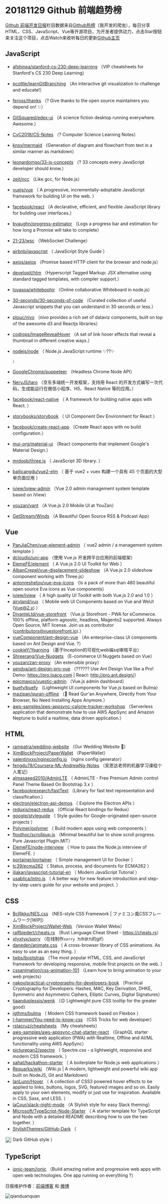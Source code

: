 # 20181129 Github 前端趋势榜

[Github 前端开发日报](http://caibaojian.com/c/news)栏目数据来自[Github热榜](http://news.caibaojian.com/)（我开发的爬虫），每日分享HTML、CSS、JavaScript、Vue等开源项目，为开发者提供动力，点击Star按钮来关注这个项目，点击Watch来收听每日的更新[Github主页](https://github.com/kujian/githubTrending)
## JavaScript

* [afshinea/stanford-cs-230-deep-learning](https://github.com/afshinea/stanford-cs-230-deep-learning) （VIP cheatsheets for Stanford's CS 230 Deep Learning）
* [pcottle/learnGitBranching](https://github.com/pcottle/learnGitBranching) （An interactive git visualization to challenge and educate!）
* [feross/thanks](https://github.com/feross/thanks) （? Give thanks to the open source maintainers you depend on! ✨）
* [GitSquared/edex-ui](https://github.com/GitSquared/edex-ui) （A science fiction desktop running everywhere. Awesome.）
* [CyC2018/CS-Notes](https://github.com/CyC2018/CS-Notes) （? Computer Science Learning Notes）
* [knsv/mermaid](https://github.com/knsv/mermaid) （Generation of diagram and flowchart from text in a similar manner as markdown）
* [leonardomso/33-js-concepts](https://github.com/leonardomso/33-js-concepts) （? 33 concepts every JavaScript developer should know.）
* [zeit/ncc](https://github.com/zeit/ncc) （Like gcc, for Node.js）
* [vuejs/vue](https://github.com/vuejs/vue) （
        A progressive, incrementally-adoptable JavaScript framework for building UI on the web.
      ）
* [facebook/react](https://github.com/facebook/react) （A declarative, efficient, and flexible JavaScript library for building user interfaces.）
* [bvaughn/progress-estimator](https://github.com/bvaughn/progress-estimator) （Logs a progress bar and estimation for how long a Promise will take to complete）
* [21-23/wsc](https://github.com/21-23/wsc) （WebSocket Challenge）
* [airbnb/javascript](https://github.com/airbnb/javascript) （
        JavaScript Style Guide
      ）
* [axios/axios](https://github.com/axios/axios) （Promise based HTTP client for the browser and node.js）
* [developit/htm](https://github.com/developit/htm) （Hyperscript Tagged Markup: JSX alternative using standard tagged templates, with compiler support.）
* [lovasoa/whitebophir](https://github.com/lovasoa/whitebophir) （Online collaborative Whiteboard in node.js）
* [30-seconds/30-seconds-of-code](https://github.com/30-seconds/30-seconds-of-code) （Curated collection of useful Javascript snippets that you can understand in 30 seconds or less.）
* [plouc/nivo](https://github.com/plouc/nivo) （nivo provides a rich set of dataviz components, built on top of the awesome d3 and Reactjs libraries）
* [codrops/ImageRevealHover](https://github.com/codrops/ImageRevealHover) （A set of link hover effects that reveal a thumbnail in different creative ways.）
* [nodejs/node](https://github.com/nodejs/node) （
        Node.js JavaScript runtime ✨??✨

      ）
* [GoogleChrome/puppeteer](https://github.com/GoogleChrome/puppeteer) （Headless Chrome Node API）
* [NervJS/taro](https://github.com/NervJS/taro) （京东多端统一开发框架，支持用 React 的开发方式编写一次代码，生成能运行在微信小程序、H5、React Native 等的应用。）
* [facebook/react-native](https://github.com/facebook/react) （
        A framework for building native apps with React.
      ）
* [storybooks/storybook](https://github.com/storybooks/storybook) （
        UI Component Dev Environment for React
      ）
* [facebook/create-react-app](https://github.com/facebook/create-react-app) （Create React apps with no build configuration.）
* [mui-org/material-ui](https://github.com/mui-org/material-ui) （React components that implement Google's Material Design.）
* [mrdoob/three.js](https://github.com/mrdoob/three.js) （
        JavaScript 3D library.
      ）
* [bailicangdu/vue2-elm](https://github.com/bailicangdu/vue2-elm) （
        基于 vue2 + vuex 构建一个具有 45 个页面的大型单页面应用
      ）
* [iview/iview-admin](https://github.com/iview/iview-admin) （Vue 2.0 admin management system template based on iView）
* [youzan/vant](https://github.com/youzan/vant) （A Vue.js 2.0 Mobile UI at YouZan）
* [GetStream/Winds](https://github.com/GetStream/Winds) （A Beautiful Open Source RSS &amp; Podcast App）

## Vue

* [PanJiaChen/vue-element-admin](https://github.com/PanJiaChen/vue-element-admin) （
        vue2 admin / a management system template
      ）
* [dcloudio/uni-app](https://github.com/dcloudio/uni-app) （使用 Vue.js 开发跨平台应用的前端框架）
* [ElemeFE/element](https://github.com/ElemeFE/element) （
        A Vue.js 2.0 UI Toolkit for Web
      ）
* [AlbanCrepel/vue-displacement-slideshow](https://github.com/AlbanCrepel/vue-displacement-slideshow) （A Vue.js 2.0 slideshow component working with Three.js）
* [antonreshetov/vue-eva-icons](https://github.com/antonreshetov/vue-eva-icons) （Is a pack of more than 480 beautiful open source Eva icons as Vue components）
* [iview/iview](https://github.com/iview/iview) （
        A high quality UI Toolkit with both Vue.js 2.0 and 1.0
      ）
* [airyland/vux](https://github.com/airyland/vux) （
        Mobile web UI Components based on Vue and WeUI (Vue@2.x)
      ）
* [DivanteLtd/vue-storefront](https://github.com/DivanteLtd/vue-storefront) （Vue.js Storefront - PWA for eCommerce. 100% offline, platform agnostic, headless, Magento2 supported. Always Open Source, MIT license. Join us as contributor (contributors@vuestorefront.io).）
* [vueComponent/ant-design-vue](https://github.com/vueComponent/ant-design-vue) （An enterprise-class UI components based on Ant Design and Vue. ?）
* [cookieY/Yearning](https://github.com/cookieY/Yearning) （基于Inception的可视化web端sql审核平台）
* [Shreerang/Vue-Nuggets](https://github.com/Shreerang/Vue-Nuggets) （E-commerce UI Nuggets based on Vue）
* [youzan/zan-proxy](https://github.com/youzan/zan-proxy) （An extensible proxy）
* [sendya/ant-design-pro-vue](https://github.com/sendya/ant-design-pro-vue) （??‍???‍? Use Ant Design Vue like a Pro! Demo: <a href="https://pro.loacg.com" rel="nofollow">https://pro.loacg.com</a> | React: <a href="http://pro.ant.design/" rel="nofollow">http://pro.ant.design/</a>）
* [epicmaxco/vuestic-admin](https://github.com/epicmaxco/vuestic-admin) （Vue.js admin dashboard）
* [buefy/buefy](https://github.com/buefy/buefy) （Lightweight UI components for Vue.js based on Bulma）
* [mazipan/quran-offline](https://github.com/mazipan/quran-offline) （&#x1f4d6; Read Qur'an Anywhere, Directly from Your Browser, No Need Installing Apps Anymore.）
* [aws-samples/aws-appsync-calorie-tracker-workshop](https://github.com/aws-samples/aws-appsync-calorie-tracker-workshop) （Serverless application that demonstrate how to use AWS AppSync and Amazon Neptune to build a realtime, data driven application.）

## HTML

* [rampatra/wedding-website](https://github.com/rampatra/wedding-website) （Our Wedding Website &#x1f46b;）
* [XimBlockProject/PaperWallet](https://github.com/XimBlockProject/PaperWallet) （PaperWallet）
* [valentinxxx/nginxconfig.io](https://github.com/valentinxxx/nginxconfig.io) （nginx config generator）
* [fengdu78/Coursera-ML-AndrewNg-Notes](https://github.com/fengdu78/Coursera-ML-AndrewNg-Notes) （吴恩达老师的机器学习课程个人笔记）
* [almasaeed2010/AdminLTE](https://github.com/almasaeed2010/AdminLTE) （
        AdminLTE - Free Premium Admin control Panel Theme Based On Bootstrap 3.x
      ）
* [facebookresearch/fastText](https://github.com/facebookresearch/fastText) （Library for fast text representation and classification.）
* [electron/electron-api-demos](https://github.com/electron/electron-api-demos) （
        Explore the Electron APIs
      ）
* [reduxjs/react-redux](https://github.com/reduxjs/react-redux) （Official React bindings for Redux）
* [google/styleguide](https://github.com/google/styleguide) （
        Style guides for Google-originated open-source projects
      ）
* [Polymer/polymer](https://github.com/Polymer/polymer) （
        Build modern apps using web components
      ）
* [flouthoc/scrollpup.js](https://github.com/flouthoc/scrollpup.js) （Minimal beautiful bar to show scroll progress. Pure Javascript Plugin.MIT）
* [ElemeFE/node-interview](https://github.com/ElemeFE/node-interview) （
        How to pass the Node.js interview of ElemeFE.
      ）
* [portainer/portainer](https://github.com/portainer/portainer) （
        Simple management UI for Docker
      ）
* [tc39/ecma262](https://github.com/tc39/ecma262) （
        Status, process, and documents for ECMA262
      ）
* [iliakan/javascript-tutorial-en](https://github.com/iliakan/javascript-tutorial-en) （
        Modern JavaScript Tutorial 
      ）
* [usablica/intro.js](https://github.com/usablica/intro.js) （
        A better way for new feature introduction and step-by-step users guide for your website and project.
      ）

## CSS

* [BcRikko/NES.css](https://github.com/BcRikko/NES.css) （NES-style CSS Framework | ファミコン風CSSフレームワーク[WIP]）
* [XimBlockProject/Wallet-Web](https://github.com/XimBlockProject/Wallet-Web) （Version Wallet Webs）
* [ralfbiedert/cheats.rs](https://github.com/ralfbiedert/cheats.rs) （Rust Language Cheat Sheet - <a href="https://cheats.rs" rel="nofollow">https://cheats.rs</a>）
* [xtyxtyx/sorry](https://github.com/xtyxtyx/sorry) （在线制作`sorry 为所欲为`的gif）
* [daneden/animate.css](https://github.com/daneden/animate.css) （
        A cross-browser library of CSS animations. As easy to use as an easy thing.
      ）
* [twbs/bootstrap](https://github.com/twbs/bootstrap) （The most popular HTML, CSS, and JavaScript framework for developing responsive, mobile first projects on the web.
      ）
* [cssanimation/css-animation-101](https://github.com/cssanimation/css-animation-101) （Learn how to bring animation to your web projects）
* [nakov/practical-cryptography-for-developers-book](https://github.com/nakov/practical-cryptography-for-developers-book) （Practical Cryptography for Developers: Hashes, MAC, Key Derivation, DHKE, Symmetric and Asymmetric Ciphers, Elliptic Curves, Digital Signatures）
* [tiaanduplessis/wenk](https://github.com/tiaanduplessis/wenk) （&#x1f609; Lightweight pure CSS tooltip for the greater good）
* [jgthms/bulma](https://github.com/jgthms/bulma) （
        Modern CSS framework based on Flexbox
      ）
* [l-hammer/You-need-to-know-css](https://github.com/l-hammer/You-need-to-know-css) （CSS Tricks for web developer）
* [rstacruz/cheatsheets](https://github.com/rstacruz/cheatsheets) （My cheatsheets）
* [aws-samples/aws-appsync-chat-starter-react](https://github.com/aws-samples/aws-appsync-chat-starter-react) （GraphQL starter progressive web application (PWA) with Realtime, Offline and AI/ML functionality using AWS AppSync）
* [picturepan2/spectre](https://github.com/picturepan2/spectre) （
        Spectre.css - a lightweight, responsive and modern CSS framework.
      ）
* [sahat/hackathon-starter](https://github.com/sahat/hackathon-starter) （
        A boilerplate for Node.js web applications
      ）
* [Requarks/wiki](https://github.com/Requarks/wiki) （Wiki.js | A modern, lightweight and powerful wiki app built on NodeJS, Git and Markdown）
* [IanLunn/Hover](https://github.com/IanLunn/Hover) （
        A collection of CSS3 powered hover effects to be applied to links, buttons, logos, SVG, featured images and so on. Easily apply to your own elements, modify or just use for inspiration. Available in CSS, Sass, and LESS.
      ）
* [laCour/slack-night-mode](https://github.com/laCour/slack-night-mode) （A Stylish style for easy Slack theming）
* [Microsoft/TypeScript-Node-Starter](https://github.com/Microsoft/TypeScript-Node-Starter) （
        A starter template for TypeScript and Node with a detailed README describing how to use the two together.
      ）
* [StylishThemes/GitHub-Dark](https://github.com/StylishThemes/GitHub-Dark) （
        
<img class="emoji" title=":octocat:" alt=":octocat:" src="https://assets-cdn.github.com/images/icons/emoji/octocat.png" height="20" width="20" align="absmiddle"> Dark GitHub style
      ）

## TypeScript

* [ionic-team/ionic](https://github.com/ionic-team/ionic) （Build amazing native and progressive web apps with open web technologies. One app running on everything ?）


日报维护作者：[前端博客](http://caibaojian.com/) 和 [微博](http://caibaojian.com/go/weibo)

![qianduanquan](https://user-images.githubusercontent.com/3055447/38468989-651132ac-3b80-11e8-8e6b-15122322a9d7.png)